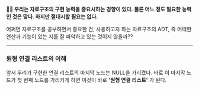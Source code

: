 __🎈🎈 우리는 자료구조의 구현 능력을 중요시하는 경향이 있다. 물론 어느 정도 필요한 능력인 것은 맞다. 하지만 절대시할 필요는 없다.__

어쩌면 자료구조를 공부하면서 중요한 건, 사용하고자 하는 자료구조의 ADT, 즉 어떠한 연산과 기능이 있는 지를 잘 파악하고 있는 것이지 않을까??

---

### 원형 연결 리스트의 이해

앞서 우리가 구현한 연결 리스트의 마지막 노드는 NULL을 가리켰다. 바로 이 마지막 노드가 첫 번째 노드를 가리키게 하면 이것이 바로 **'원형 연결 리스트'** 가 된다.
